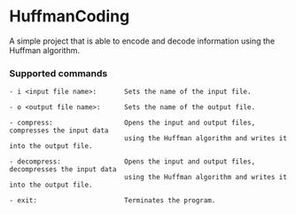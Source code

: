 # HuffmanCoding
A simple project that is able to encode and decode information using the Huffman algorithm.

### Supported commands

    - i <input file name>:       Sets the name of the input file.
    
    - o <output file name>:      Sets the name of the output file.
    
    - compress:                  Opens the input and output files, compresses the input data
                                 using the Huffman algorithm and writes it into the output file.
    
    - decompress:                Opens the input and output files, decompresses the input data
                                 using the Huffman algorithm and writes it into the output file.
    
    - exit:                      Terminates the program.
